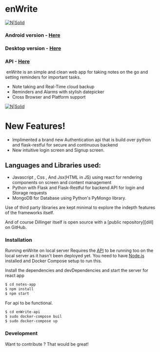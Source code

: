 # enWrite

[![N|Solid](https://res.cloudinary.com/dvmsk482x/image/upload/v1594390496/git_icon_1_lktwla.png)](https://srvraj311.github.io)

### Android version - [Here](https://github.com/srvraj311/enWrite-Android)
### Desktop version - [Here](https://github.com/srvraj311/enWrite-Desktop-JavaFX)
### API             - [Here](https://github.com/srvraj311/enWrite-Authentication-api)
[![]()]()
enWrite is an simple and clean web app for taking notes on the go and setting reminders for important tasks.

- Note taking and Real-Time cloud backup
- Reminders and Alarms with stylish datepicker
- Cross Browser and Platform support

[![N|Solid](https://res.cloudinary.com/dvmsk482x/image/upload/v1597972380/Screenshot_from_2020-08-21_06-42-38_ucwtyx.png)]()

# New Features!

- Implimented a brand new Authentication api that is build over python and flask-restful for secure and continuous backend
- New intuitive login screen and Signup screen.

## Languages and Libraries used:

- Javascript , Css , And Jsx(HTML in JS) using react for rendering components on screen and content management
- Python with Flask and Flask-Restful for backend API for login and Storage requests
- MongoDB for Database using Python's PyMongo library.

Use of third party libraries are kept minimal to explore the indepth features of the frameworks itself.

And of course Dillinger itself is open source with a [public repository][dill]
on GitHub.

### Installation

Running enWrite on local server Requires the [API](https://github.com/srvraj311/enWrite-Authentication-api) to be running too on the local server as it hasn't been deployed yet.
You need to have [Node.js](https://nodejs.org/) installed and Docker Compose setup to run this.

Install the dependencies and devDependencies and start the server for react app

```sh
$ cd notes-app
$ npm install
$ npm start
```

For api to be functional.

```sh
$ cd enWrite-api
$ sudo docker-compose buil
$ sudo docker-compose up
```

### Development

Want to contribute ? That would be great!
